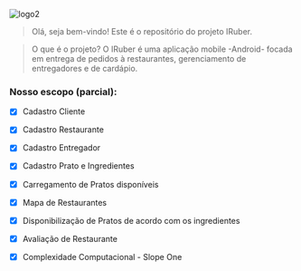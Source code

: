 
![logo2](https://user-images.githubusercontent.com/15306230/59079134-9d8af380-88b8-11e9-8b5e-d25c3d7b27a6.jpeg)

> Olá, seja bem-vindo!
> Este é o repositório do projeto IRuber. 

> O que é o projeto?
> O IRuber é uma aplicação mobile -Android- focada em entrega de pedidos à restaurantes, gerenciamento de entregadores e de cardápio.

### Nosso escopo (parcial):
 - [x] Cadastro Cliente
 - [x] Cadastro Restaurante
 - [x] Cadastro Entregador
 - [x] Cadastro Prato e Ingredientes
 - [x] Carregamento de Pratos disponíveis
 - [x] Mapa de Restaurantes
 - [x] Disponibilização de Pratos de acordo com os ingredientes
 - [x] Avaliação de Restaurante
 - [x] Complexidade Computacional - Slope One
 
 


